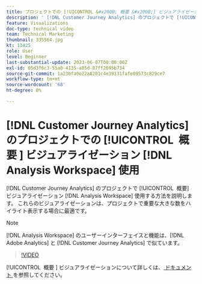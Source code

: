 ```yaml
---
title: プロジェクトでの [!UICONTROL &#x200B; 概要 &#x200B;] ビジュアライゼーション  [!DNL Analysis Workspace]  使用
description: ' [!DNL Customer Journey Analytics] のプロジェクトで [!UICONTROL &#x200B; 概要 &#x200B;] ビジュアライゼーションを使用す  [!DNL Analysis Workspace]  方法を説明します。'
feature: Visualizations
doc-type: technical video
team: Technical Marketing
thumbnail: 335564.jpg
kt: 13425
role: User
level: Beginner
last-substantial-update: 2023-06-07T00:00:00Z
exl-id: 05d3f6c3-55a0-4135-a85d-87ff2695b734
source-git-commit: 1a23bfa0e22a8201c4e39131fafe09573c829ce7
workflow-type: tm+mt
source-wordcount: '68'
ht-degree: 0%

---
```


# [!DNL Customer Journey Analytics] のプロジェクトでの [!UICONTROL &#x200B; 概要 &#x200B;] ビジュアライゼーション [!DNL Analysis Workspace] 使用

[!DNL Customer Journey Analytics] のプロジェクトで [!UICONTROL &#x200B; 概要 &#x200B;] ビジュアライゼーション [!DNL Analysis Workspace] 使用する方法を説明します。 これらのビジュアライゼーションは、プロジェクトで重要な大きな数をハイライト表示する場合に最適です。

>[!NOTE]
>
>[!DNL Analysis Workspace] のユーザーインターフェイスと機能は、[!DNL Adobe Analytics] と [!DNL Customer Journey Analytics] で似ています。

>[!VIDEO](https://video.tv.adobe.com/v/3417462/?quality=12&learn=on&captions=jpn)

[!UICONTROL &#x200B; 概要 &#x200B;] ビジュアライゼーションについて詳しくは、[ ドキュメント ](https://experienceleague.adobe.com/docs/analytics-platform/using/cja-workspace/visualizations/summary-number-change.html?lang=ja) を参照してください。
